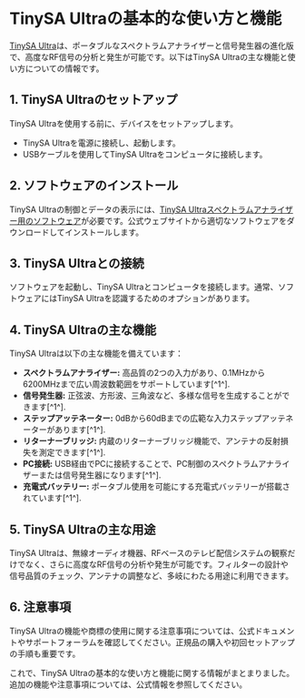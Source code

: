 # TinySA Ultraの基本的な使い方と機能

[TinySA Ultra](https://www.tinysa.org/)は、ポータブルなスペクトラムアナライザーと信号発生器の進化版で、高度なRF信号の分析と発生が可能です。以下はTinySA Ultraの主な機能と使い方についての情報です。

## 1. TinySA Ultraのセットアップ

TinySA Ultraを使用する前に、デバイスをセットアップします。

- TinySA Ultraを電源に接続し、起動します。
- USBケーブルを使用してTinySA Ultraをコンピュータに接続します。

## 2. ソフトウェアのインストール

TinySA Ultraの制御とデータの表示には、[TinySA Ultraスペクトラムアナライザー用のソフトウェア](https://www.tinysa.org/wiki/)が必要です。公式ウェブサイトから適切なソフトウェアをダウンロードしてインストールします。

## 3. TinySA Ultraとの接続

ソフトウェアを起動し、TinySA Ultraとコンピュータを接続します。通常、ソフトウェアにはTinySA Ultraを認識するためのオプションがあります。

## 4. TinySA Ultraの主な機能

TinySA Ultraは以下の主な機能を備えています：

- **スペクトラムアナライザー:** 高品質の2つの入力があり、0.1MHzから6200MHzまで広い周波数範囲をサポートしています[^1^].
- **信号発生器:** 正弦波、方形波、三角波など、多様な信号を生成することができます[^1^].
- **ステップアッテネーター:** 0dBから60dBまでの広範な入力ステップアッテネーターがあります[^1^].
- **リターナーブリッジ:** 内蔵のリターナーブリッジ機能で、アンテナの反射損失を測定できます[^1^].
- **PC接続:** USB経由でPCに接続することで、PC制御のスペクトラムアナライザーまたは信号発生器になります[^1^].
- **充電式バッテリー:** ポータブル使用を可能にする充電式バッテリーが搭載されています[^1^].

## 5. TinySA Ultraの主な用途

TinySA Ultraは、無線オーディオ機器、RFベースのテレビ配信システムの観察だけでなく、さらに高度なRF信号の分析や発生が可能です。フィルターの設計や信号品質のチェック、アンテナの調整など、多岐にわたる用途に利用できます。

## 6. 注意事項

TinySA Ultraの機能や商標の使用に関する注意事項については、公式ドキュメントやサポートフォーラムを確認してください。正規品の購入や初回セットアップの手順も重要です。

これで、TinySA Ultraの基本的な使い方と機能に関する情報がまとまりました。追加の機能や注意事項については、公式情報を参照してください。
